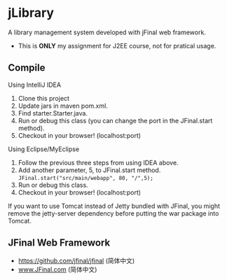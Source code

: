# jLibrary
A library management system developed with jFinal web framework.

- This is **ONLY** my assignment for J2EE course, not for pratical usage.

## Compile

Using IntelliJ IDEA
1.  Clone this project
2.  Update jars in maven pom.xml.
3.  Find starter.Starter.java.
4.  Run or debug this class (you can change the port in the JFinal.start method).
5.  Checkout in your browser! (localhost:port)

Using Eclipse/MyEclipse
1.  Follow the previous three steps from using IDEA above.
2.  Add another parameter, 5, to JFinal.start method.
    <code>JFinal.start("src/main/webapp", 80, "/",5);</code>
3.  Run or debug this class.
4.  Checkout in your browser! (localhost:port)

If you want to use Tomcat instead of Jetty bundled with JFinal, you might remove the jetty-server dependency before putting the war package into Tomcat.

## JFinal Web Framework

- https://github.com/jfinal/jfinal (简体中文) 
- www.JFinal.com (简体中文)

